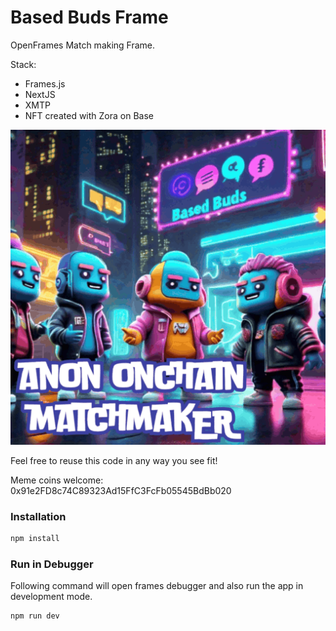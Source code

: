 # Based Buds Frame

OpenFrames Match making Frame.

Stack:

- Frames.js
- NextJS
- XMTP
- NFT created with Zora on Base

![Screenshot](https://github.com/sonicsmith/based-buds/blob/main/public/images/main.gif)

Feel free to reuse this code in any way you see fit!

Meme coins welcome: 0x91e2FD8c74C89323Ad15FfC3FcFb05545BdBb020

### Installation

```sh
npm install
```

### Run in Debugger

Following command will open frames debugger and also run the app in development mode.

```sh
npm run dev
```
